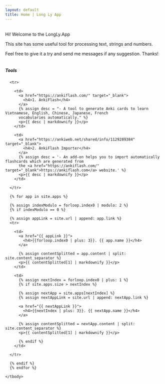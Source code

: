 ```yaml
---
layout: default
title: Home | Long Ly App
---
```


<br>
Hi! Welcome to the LongLy.App

This site has some useful tool for processing text, strings and numbers.

Feel free to give it a try and send me messages if any suggestion. Thanks!
<br>
<br>

##### Tools

<div class="table-responsive">
  <table class="table table-bordered">
    <tbody>

      <tr>

        <td>
          <a href="https://ankiflash.com/" target="_blank">
            <h4>1. AnkiFlash</h4>
          </a>
          {% assign desc = "- A tool to generate Anki cards to learn Vietnamese, English, Chinese, Japanese, French
          vocabularies automatically." %}
          <p>{{ desc | markdownify }}</p>
        </td>

        <td>
          <a href="https://ankiweb.net/shared/info/1129289384" target="_blank">
            <h4>2. AnkiFlash Importer</h4>
          </a>
          {% assign desc = '- An add-on helps you to import automatically flashcards which are generated from
          the <a href="https://ankiflash.com/" target="_blank">https://ankiflash.com</a> website.' %}
          <p>{{ desc | markdownify }}</p>
        </td>

      </tr>

      {% for app in site.apps %}

      {% assign indexModulo = forloop.index0 | modulo: 2 %}
      {% if indexModulo == 0 %}

      {% assign appLink = site.url | append: app.link %}
      <tr>

        <td>
          <a href="{{ appLink }}">
            <h4>{{forloop.index0 | plus: 3}}. {{ app.name }}</h4>
          </a>

          {% assign contentSplitted = app.content | split: site.content_separator %}
          <p>{{ contentSplitted[1] | markdownify }}</p>
        </td>

        <td>
          {% assign nextIndex = forloop.index0 | plus: 1 %}
          {% if site.apps.size > nextIndex %}

          {% assign nextApp = site.apps[nextIndex] %}
          {% assign nextAppLink = site.url | append: nextApp.link %}

          <a href="{{ nextAppLink }}">
            <h4>{{nextIndex | plus: 3}}. {{ nextApp.name }}</h4>
          </a>

          {% assign contentSplitted = nextApp.content | split: site.content_separator %}
          <p>{{ contentSplitted[1] | markdownify }}</p>

          {% endif %}
        </td>

      </tr>

      {% endif %}
      {% endfor %}

    </tbody>
  </table>
</div>

<br>